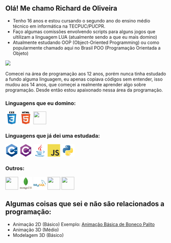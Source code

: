 ## Olá! Me chamo Richard de Oliveira 

- Tenho 16 anos e estou cursando o segundo ano do ensino médio técnico em informática na TECPUC/PUCPR.
- Faço algumas comissões envolvendo scripts para alguns jogos que ultilizam a linguagem LUA (atualmente sendo a que eu mais domino)
- Atualmente estudando OOP (Object-Oriented Programming) ou como popularmente chamado aqui no Brasil POO (Programação Orientada a Objeto)

<img src="https://media.discordapp.net/attachments/839153409730281475/991574133970325645/E09C45F1-D8BB-4B1A-817E-F68EDC54B99E.gif">

Comecei na área de programação aos 12 anos, porém nunca tinha estudado a fundo alguma linguagem,
eu apenas copiava códigos sem entender, isso mudou aos 14 anos, que começei a realmente aprender algo sobre programação.
Desde então estou apaixonado nessa área da programação.

<h3 align="left">
  Linguagens que eu domino:
</h3>

<p align="left">
  <img src="https://raw.githubusercontent.com/devicons/devicon/master/icons/css3/css3-original-wordmark.svg" width="40" height="40"/> 
  <img src="https://raw.githubusercontent.com/devicons/devicon/master/icons/html5/html5-original-wordmark.svg" width="40" height="40"/> 
  <img src="https://cdn.jsdelivr.net/gh/devicons/devicon/icons/lua/lua-plain-wordmark.svg" width="40" height="40"/>
</p>

<h3 align="left">
  Linguagens que já dei uma estudada:
</h3>

<p align="left">
  <img src="https://raw.githubusercontent.com/devicons/devicon/master/icons/cplusplus/cplusplus-original.svg" width="40" height="40"/> 
  <img src="https://raw.githubusercontent.com/devicons/devicon/master/icons/csharp/csharp-original.svg" width="40" height="40"/> 
  <img src="https://raw.githubusercontent.com/devicons/devicon/master/icons/java/java-original.svg" width="40" height="40"/> 
  <img src="https://raw.githubusercontent.com/devicons/devicon/master/icons/javascript/javascript-original.svg" width="40" height="40"/> 
  <img src="https://raw.githubusercontent.com/devicons/devicon/master/icons/python/python-original.svg" width="40" height="40"/> 
</p>

<h3 align="left">Outros:</h3>
<p align="left">
  <img src="https://cdn.worldvectorlogo.com/logos/arduino-1.svg" width="40" height="40"/>
  <img src="https://raw.githubusercontent.com/devicons/devicon/master/icons/mongodb/mongodb-original-wordmark.svg" width="40" height="40"/>
  <img src="https://raw.githubusercontent.com/devicons/devicon/master/icons/mysql/mysql-original-wordmark.svg" width="40" height="40"/>
  <img src="https://www.vectorlogo.zone/logos/unity3d/unity3d-icon.svg" width="40" height="40"/>
  <img src="https://raw.githubusercontent.com/kenangundogan/fontisto/036b7eca71aab1bef8e6a0518f7329f13ed62f6b/icons/svg/brand/unreal-engine.svg" width="40" height="40"/>
</p>

 ## Algumas coisas que sei e não são relacionados a programação:
 
- Animação 2D (Básico) Exemplo:
<a href="https://www.youtube.com/watch?v=kTCOsM6OZEE&t=10s&ab_channel=RichanheGamer">Animação Básica de Boneco Palito</a>
- Animação 3D (Médio)
- Modelagem 3D (Básico)

